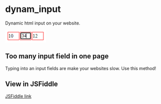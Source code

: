 # dynam_input
Dynamic html input on your website.

![dynam_input](img/dynam_input.png)

## Too many input field in one page
Typing into an input fields are make your websites slow.
Use this method!

## View in JSFiddle
[JSFiddle link](https://jsfiddle.net/emkrysto/4zp126Lc/3/)
